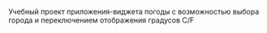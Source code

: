 Учебный проект приложения-виджета погоды с возможностью выбора города и переключением отображения градусов C/F
